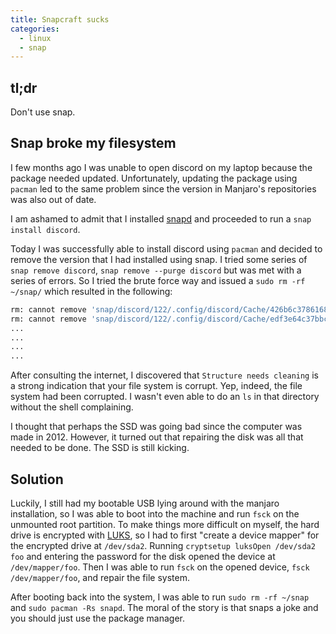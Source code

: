 ```yaml
---
title: Snapcraft sucks
categories:
  - linux
  - snap
---
```


## tl;dr

Don't use snap.

## Snap broke my filesystem

I few months ago I was unable to open discord on my laptop because the package
needed updated. Unfortunately, updating the package using `pacman` led to the
same problem since the version in Manjaro's repositories was also out of date.

I am ashamed to admit that I installed [snapd] and proceeded to run a `snap
install discord`.

Today I was successfully able to install discord using `pacman` and decided to
remove the version that I had installed using snap. I tried some series of
`snap remove discord`, `snap remove --purge discord` but was met with a series
of errors. So I tried the brute force way and issued a `sudo rm -rf ~/snap/`
which resulted in the following:

```sh
rm: cannot remove 'snap/discord/122/.config/discord/Cache/426b6c378616834c_0': Structure needs cleaning
rm: cannot remove 'snap/discord/122/.config/discord/Cache/edf3e64c37bbcba6_0': Bad message
...
...
...
...
```

After consulting the internet, I discovered that `Structure needs cleaning` is
a strong indication that your file system is corrupt. Yep, indeed, the file
system had been corrupted. I wasn't even able to do an `ls` in that directory
without the shell complaining.

I thought that perhaps the SSD was going bad since the computer was made in
2012. However, it turned out that repairing the disk was all that needed
to be done. The SSD is still kicking.

## Solution

Luckily, I still had my bootable USB lying around with the manjaro
installation, so I was able to boot into the machine and run `fsck` on the
unmounted root partition. To make things more difficult on myself, the hard
drive is encrypted with [LUKS], so I had to first "create a device mapper" for
the encrypted drive at `/dev/sda2`. Running `cryptsetup luksOpen /dev/sda2 foo`
and entering the password for the disk opened the device at `/dev/mapper/foo`.
Then I was able to run `fsck` on the opened device, `fsck
/dev/mapper/foo`, and repair the file system.

After booting back into the system, I was able to run `sudo rm -rf ~/snap` and
`sudo pacman -Rs snapd`. The moral of the story is that snaps a joke and you
should just use the package manager.

[snapd]: https://snapcraft.io/
[LUKS]: https://wiki.archlinux.org/title/dm-crypt/Device_encryption#Cryptsetup_usage
